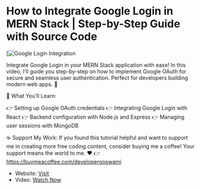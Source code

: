 # How to Integrate Google Login in MERN Stack | Step-by-Step Guide with Source Code

[![Google Login Integration](https://developergoswami.com/mystorage/media/f5743d96be8541.webp)

Integrate Google Login in your MERN Stack application with ease!
In this video, I’ll guide you step-by-step on how to implement Google OAuth for secure and seamless user authentication. Perfect for developers building modern web apps. 🚀

🔑 What You’ll Learn:

👉 Setting up Google OAuth credentials
👉 Integrating Google Login with React
👉 Backend configuration with Node.js and Express
👉 Managing user sessions with MongoDB

☕ Support My Work:
If you found this tutorial helpful and want to support me in creating more free coding content, consider buying me a coffee! Your support means the world to me. ❤️
👉 https://buymeacoffee.com/developergoswami


- Website: [Visit](https://developergoswami.com)
- Video: [Watch Now](https://youtu.be/gBhv6iauMWE)

 
 
